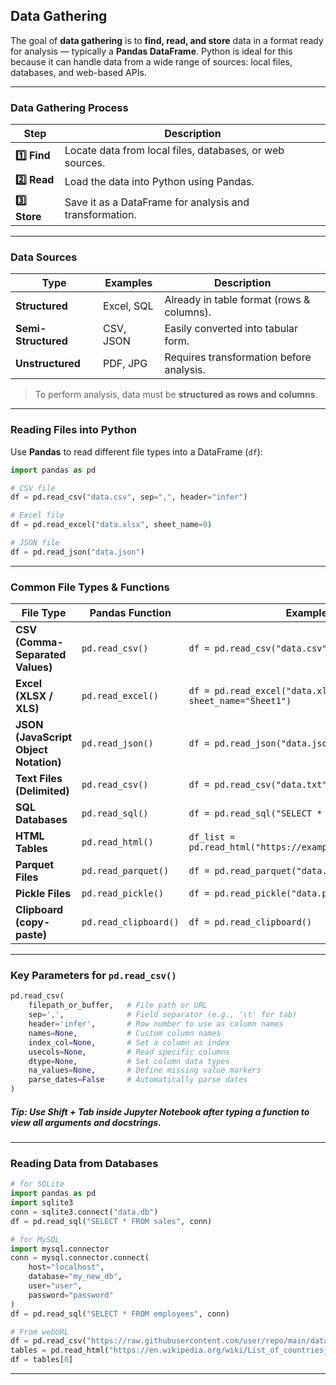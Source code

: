 ## Data Gathering

The goal of **data gathering** is to **find, read, and store** data in a format ready for analysis — typically a **Pandas DataFrame**. Python is ideal for this because it can handle data from a wide range of sources: local files, databases, and web-based APIs.

---

### Data Gathering Process

| Step | Description |
|------|--------------|
| **1️⃣ Find** | Locate data from local files, databases, or web sources. |
| **2️⃣ Read** | Load the data into Python using Pandas. |
| **3️⃣ Store** | Save it as a DataFrame for analysis and transformation. |

---

### Data Sources

| Type | Examples | Description |
|------|-----------|-------------|
| **Structured** | Excel, SQL | Already in table format (rows & columns). |
| **Semi-Structured** | CSV, JSON | Easily converted into tabular form. |
| **Unstructured** | PDF, JPG | Requires transformation before analysis. |

>  To perform analysis, data must be **structured as rows and columns**.

---

### Reading Files into Python

Use **Pandas** to read different file types into a DataFrame (`df`):

```python
import pandas as pd

# CSV file
df = pd.read_csv("data.csv", sep=",", header="infer")

# Excel file
df = pd.read_excel("data.xlsx", sheet_name=0)

# JSON file
df = pd.read_json("data.json")
```
---

###  Common File Types & Functions

| File Type | Pandas Function | Example |
|------------|----------------|----------|
| **CSV (Comma-Separated Values)** | `pd.read_csv()` | `df = pd.read_csv("data.csv")` |
| **Excel (XLSX / XLS)** | `pd.read_excel()` | `df = pd.read_excel("data.xlsx", sheet_name="Sheet1")` |
| **JSON (JavaScript Object Notation)** | `pd.read_json()` | `df = pd.read_json("data.json")` |
| **Text Files (Delimited)** | `pd.read_csv()` | `df = pd.read_csv("data.txt", sep="\t")` |
| **SQL Databases** | `pd.read_sql()` | `df = pd.read_sql("SELECT * FROM table", conn)` |
| **HTML Tables** | `pd.read_html()` | `df_list = pd.read_html("https://example.com/table.html")` |
| **Parquet Files** | `pd.read_parquet()` | `df = pd.read_parquet("data.parquet")` |
| **Pickle Files** | `pd.read_pickle()` | `df = pd.read_pickle("data.pkl")` |
| **Clipboard (copy-paste)** | `pd.read_clipboard()` | `df = pd.read_clipboard()` |

---

###  Key Parameters for `pd.read_csv()`

```python
pd.read_csv(
    filepath_or_buffer,   # File path or URL
    sep=',',              # Field separator (e.g., '\t' for tab)
    header='infer',       # Row number to use as column names
    names=None,           # Custom column names
    index_col=None,       # Set a column as index
    usecols=None,         # Read specific columns
    dtype=None,           # Set column data types
    na_values=None,       # Define missing value markers
    parse_dates=False     # Automatically parse dates
)
```
#####  Tip: Use Shift + Tab inside Jupyter Notebook after typing a function to view all arguments and docstrings.
---
### Reading Data from Databases

```python
# for SQLite
import pandas as pd
import sqlite3
conn = sqlite3.connect("data.db")
df = pd.read_sql("SELECT * FROM sales", conn)
```

```python
# for MySQL
import mysql.connector
conn = mysql.connector.connect(
    host="localhost",
    database="my_new_db",
    user="user",
    password="password"
)
df = pd.read_sql("SELECT * FROM employees", conn)
```

```python
# From webURL
df = pd.read_csv("https://raw.githubusercontent.com/user/repo/main/data.csv")
tables = pd.read_html("https://en.wikipedia.org/wiki/List_of_countries_by_GDP_(nominal)") # Reading HTML tables
df = tables[0]
```
---



